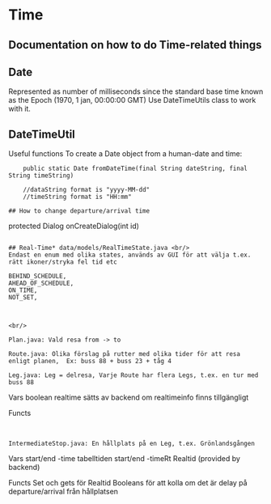 # Time

## Documentation on how to do Time-related things

## Date
Represented as number of milliseconds since the standard base time known as the Epoch (1970, 1 jan, 00:00:00 GMT)
Use DateTimeUtils class to work with it.

## DateTimeUtil

Useful functions
To create a Date object from a human-date and time:
```
    public static Date fromDateTime(final String dateString, final String timeString)
    
    //dataString format is "yyyy-MM-dd"
    //timeString format is "HH:mm"

## How to change departure/arrival time

```
protected Dialog onCreateDialog(int id)
```

## Real-Time* data/models/RealTimeState.java <br/>
Endast en enum med olika states, används av GUI för att välja t.ex. rätt ikoner/stryka fel tid etc 
```
    BEHIND_SCHEDULE,
    AHEAD_OF_SCHEDULE,
    ON_TIME,
    NOT_SET,
```


<br/>

Plan.java: Vald resa from -> to
```

```
Route.java: Olika förslag på rutter med olika tider för att resa enligt planen,  Ex: buss 88 + buss 23 + tåg 4
```

```
Leg.java: Leg = delresa, Varje Route har flera Legs, t.ex. en tur med buss 88
```
Vars
boolean realtime        sätts av backend om realtimeinfo finns tillgängligt
<br />

Functs

<br/>

```
IntermediateStop.java: En hållplats på en Leg, t.ex. Grönlandsgången
```
Vars
start/end -time         tabelltiden
start/end -timeRt       Realtid (provided by backend)
<br/>

Functs
Set och gets för Realtid
Booleans för att kolla om det är delay på departure/arrival från hållplatsen
<br/>



